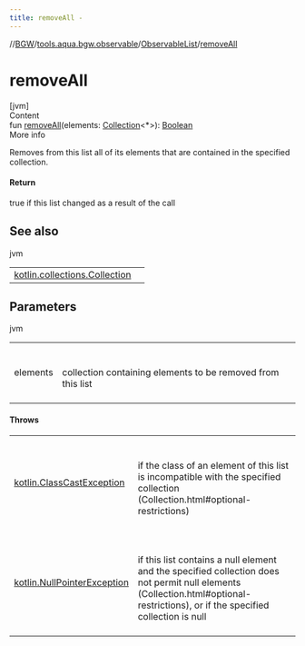 ```yaml
---
title: removeAll -
---
```

//[BGW](../../../index.md)/[tools.aqua.bgw.observable](../index.md)/[ObservableList](index.md)/[removeAll](remove-all.md)



# removeAll  
[jvm]  
Content  
fun [removeAll](remove-all.md)(elements: [Collection](https://kotlinlang.org/api/latest/jvm/stdlib/kotlin.collections/-collection/index.html)<*>): [Boolean](https://kotlinlang.org/api/latest/jvm/stdlib/kotlin/-boolean/index.html)  
More info  


Removes from this list all of its elements that are contained in the specified collection.



#### Return  


true if this list changed as a result of the call



## See also  
  
jvm  
  
| | |
|---|---|
| <a name="tools.aqua.bgw.observable/ObservableList/removeAll/#kotlin.collections.Collection[*]/PointingToDeclaration/"></a>[kotlin.collections.Collection](https://kotlinlang.org/api/latest/jvm/stdlib/kotlin.collections/-collection/contains.html)| <a name="tools.aqua.bgw.observable/ObservableList/removeAll/#kotlin.collections.Collection[*]/PointingToDeclaration/"></a>|
  


## Parameters  
  
jvm  
  
| | |
|---|---|
| <a name="tools.aqua.bgw.observable/ObservableList/removeAll/#kotlin.collections.Collection[*]/PointingToDeclaration/"></a>elements| <a name="tools.aqua.bgw.observable/ObservableList/removeAll/#kotlin.collections.Collection[*]/PointingToDeclaration/"></a><br><br>collection containing elements to be removed from this list<br><br>|
  


#### Throws  
  
| | |
|---|---|
| <a name="tools.aqua.bgw.observable/ObservableList/removeAll/#kotlin.collections.Collection[*]/PointingToDeclaration/"></a>[kotlin.ClassCastException](https://kotlinlang.org/api/latest/jvm/stdlib/kotlin/-class-cast-exception/index.html)| <a name="tools.aqua.bgw.observable/ObservableList/removeAll/#kotlin.collections.Collection[*]/PointingToDeclaration/"></a><br><br>if the class of an element of this list is incompatible with the specified collection (Collection.html#optional-restrictions)<br><br>|
| <a name="tools.aqua.bgw.observable/ObservableList/removeAll/#kotlin.collections.Collection[*]/PointingToDeclaration/"></a>[kotlin.NullPointerException](https://kotlinlang.org/api/latest/jvm/stdlib/kotlin/-null-pointer-exception/index.html)| <a name="tools.aqua.bgw.observable/ObservableList/removeAll/#kotlin.collections.Collection[*]/PointingToDeclaration/"></a><br><br>if this list contains a null element and the specified collection does not permit null elements (Collection.html#optional-restrictions), or if the specified collection is null<br><br>|
  




